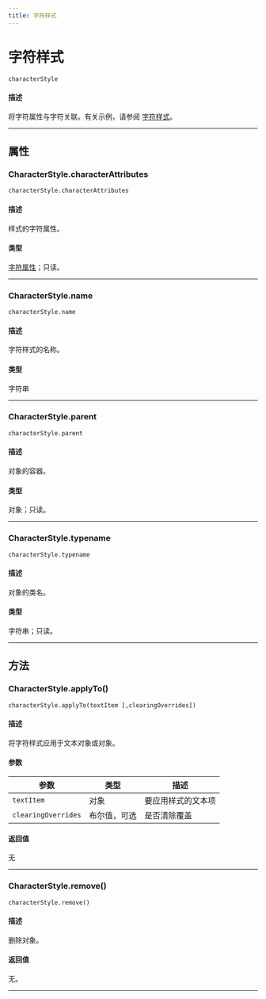 ```yaml
---
title: 字符样式
---
```

# 字符样式

`characterStyle`

#### 描述

将字符属性与字符关联。有关示例，请参阅 [字符样式](.././CharacterStyles)。

---

## 属性

### CharacterStyle.characterAttributes

`characterStyle.characterAttributes`

#### 描述

样式的字符属性。

#### 类型

[字符属性](.././CharacterAttributes)；只读。

---

### CharacterStyle.name

`characterStyle.name`

#### 描述

字符样式的名称。

#### 类型

字符串

---

### CharacterStyle.parent

`characterStyle.parent`

#### 描述

对象的容器。

#### 类型

对象；只读。

---

### CharacterStyle.typename

`characterStyle.typename`

#### 描述

对象的类名。

#### 类型

字符串；只读。

---

## 方法

### CharacterStyle.applyTo()

`characterStyle.applyTo(textItem [,clearingOverrides])`

#### 描述

将字符样式应用于文本对象或对象。

#### 参数

|      参数      |       类型       |         描述         |
| -------------- | ---------------- | -------------------- |
| `textItem`     | 对象             | 要应用样式的文本项   |
| `clearingOverrides` | 布尔值，可选 | 是否清除覆盖         |

#### 返回值

无

---

### CharacterStyle.remove()

`characterStyle.remove()`

#### 描述

删除对象。

#### 返回值

无。

---